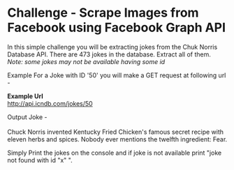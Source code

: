# Challenge - Scrape Images from Facebook using Facebook Graph API
In this simple challenge you will be extracting jokes from the Chuk Norris Database API. There are 473 jokes in the database. Extract all of them. 
<i>Note: some jokes may not be available having some id</i>

<p>Example For a Joke with ID '50' you will make a GET request at following url -<p>

**Example Url**<br>
http://api.icndb.com/jokes/50


<p>Output Joke -<br><br>
Chuck Norris invented Kentucky Fried Chicken's famous secret recipe with eleven herbs and spices. Nobody ever mentions the twelfth ingredient: Fear.</p>

<p>Simply Print the jokes on the console and if joke is not available print "joke not found with id "x" ".
